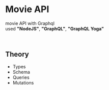 # Movie API

movie API with Graphql  
used **"NodeJS"**, **"GraphQL"**, **"GraphQL Yoga"**

</br>

## Theory

- Types
- Schema
- Queries
- Mutations

